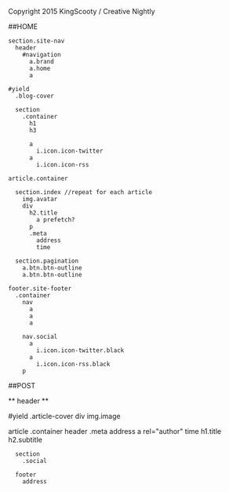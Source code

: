 Copyright 2015 KingScooty / Creative Nightly


##HOME

```
section.site-nav
  header
    #navigation
      a.brand
      a.home
      a

#yield
  .blog-cover

  section
    .container
      h1
      h3

      a
        i.icon.icon-twitter
      a
        i.icon.icon-rss

article.container
  
  section.index //repeat for each article
    img.avatar
    div
      h2.title
        a prefetch?
      p
      .meta
        address
        time

  section.pagination
    a.btn.btn-outline
    a.btn.btn-outline

footer.site-footer
  .container
    nav
      a
      a
      a

    nav.social
      a
        i.icon.icon-twitter.black
      a
        i.icon.icon-rss.black
    p

```

##POST

** header **

#yield
  .article-cover
    div
      img.image

  article
    .container
      header
        .meta
          address
            a rel="author"
          time
        h1.title
        h2.subtitle

      section
        .social

      footer
        address